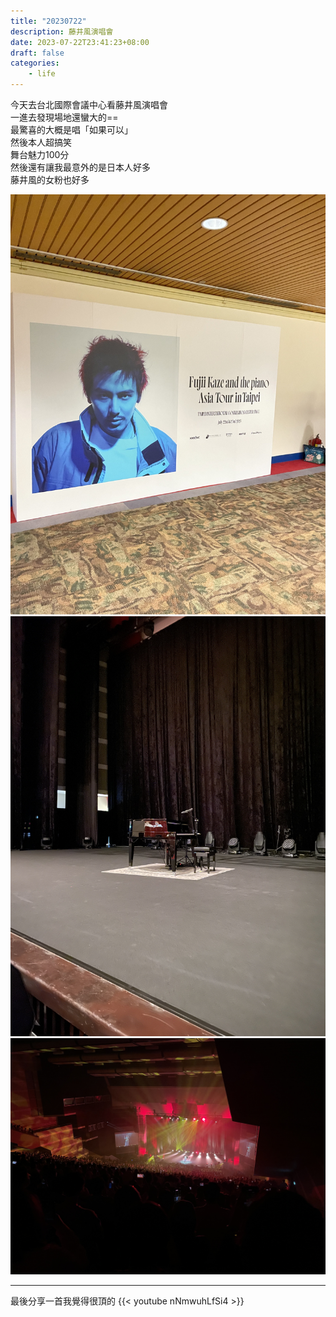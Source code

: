 ```yaml
---
title: "20230722"
description: 藤井風演唱會
date: 2023-07-22T23:41:23+08:00
draft: false
categories:
    - life
---
```

今天去台北國際會議中心看藤井風演唱會  
一進去發現場地還蠻大的==  
最驚喜的大概是唱「如果可以」  
然後本人超搞笑  
舞台魅力100分  
然後還有讓我最意外的是日本人好多  
藤井風的女粉也好多

![](IMG_8190.jpg)![真的只有一台鋼琴](IMG_8193.jpeg)![まつり全場起立超爽](IMG_8210.jpg)

---
最後分享一首我覺得很頂的
{{< youtube nNmwuhLfSi4 >}}

<br>
